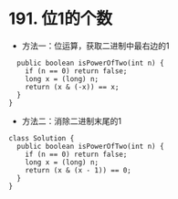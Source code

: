 # 191. 位1的个数
- 方法一：位运算，获取二进制中最右边的1
```class Solution {
  public boolean isPowerOfTwo(int n) {
    if (n == 0) return false;
    long x = (long) n;
    return (x & (-x)) == x;
  }
}
```

- 方法二：消除二进制末尾的1
```
class Solution {
  public boolean isPowerOfTwo(int n) {
    if (n == 0) return false;
    long x = (long) n;
    return (x & (x - 1)) == 0;
  }
}
```